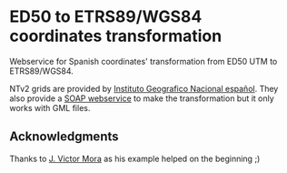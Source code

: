 # ED50 to ETRS89/WGS84 coordinates transformation
Webservice for Spanish coordinates' transformation from ED50 UTM to ETRS89/WGS84.

NTv2 grids are provided by [Instituto Geografico Nacional español](http://www.ign.es/web/gds-rejilla-cambio-datum). They also provide a [SOAP webservice](https://www.ign.es/wcts-app/) to make the transformation but it only works with GML files.


## Acknowledgments

Thanks to [J. Victor Mora](https://jvmora.wordpress.com/2013/02/22/ed50-to-etrs89-using-a-spanish-shift-grid-with-pyproj/) as his example helped on the beginning ;)
